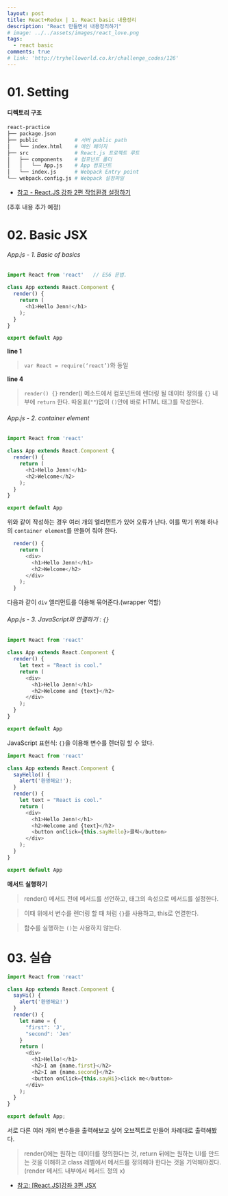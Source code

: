 ```yaml
---
layout: post
title: React+Redux | 1. React basic 내용정리
description: "React 만들면서 내용정리하기"
# image: ../../assets/images/react_love.png
tags:
  - react basic
comments: true
# link: 'http://tryhelloworld.co.kr/challenge_codes/126'
---
```


# 01. Setting

#### 디렉토리 구조
```bash
react-practice
├── package.json
├── public            # 서버 public path
│   └── index.html    # 메인 페이지
├── src               # React.js 프로젝트 루트
│   ├── components    # 컴포넌트 폴더
│   │   └── App.js    # App 컴포넌트
│   └── index.js      # Webpack Entry point
└── webpack.config.js # Webpack 설정파일
```

* [참고 - React.JS 강좌 2편 작업환경 설정하기](https://velopert.com/814)

(추후 내용 추가 예정)

# 02. Basic JSX

###### App.js - 1. Basic of basics

```javascript
import React from 'react'   // ES6 문법.

class App extends React.Component {
  render() {
    return (
      <h1>Hello Jenn!</h1>
    );
  }
}

export default App
```

**line 1**
> `var React = require(‘react’)`와 동일

**line 4**
> `render() {}` render() 메소드에서 컴포넌트에 렌더링 될 데이터 정의를 `{}` 내부에 `return` 한다. 따옹표(`""`)없이 `()`안에 바로 HTML 태그를 작성한다.

###### App.js - 2. container element

```javascript
import React from 'react'

class App extends React.Component {
  render() {
    return (
      <h1>Hello Jenn!</h1>
      <h2>Welcome</h2>
    );
  }
}

export default App
```

위와 같이 작성하는 경우 여러 개의 엘리먼트가 있어 오류가 난다.
이를 막기 위해 하나의 `container element`를 만들어 줘야 한다.

```javascript
  render() {
    return (
      <div>
        <h1>Hello Jenn!</h1>
        <h2>Welcome</h2>
      </div>
    );
  }
```

다음과 같이 `div` 엘리먼트를 이용해 묶어준다.(wrapper 역할)

###### App.js - 3. JavaScript와 연결하기 : `{}`

```javascript
import React from 'react'

class App extends React.Component {
  render() {
    let text = "React is cool."
    return (
      <div>
        <h1>Hello Jenn!</h1>
        <h2>Welcome and {text}</h2>
      </div>
    );
  }
}

export default App
```

JavaScript 표현식: `{}`을 이용해 변수를 렌더링 할 수 있다.

```javascript
import React from 'react'

class App extends React.Component {
  sayHello() {
    alert('환영해요!');
  }
  render() {
    let text = "React is cool."
    return (
      <div>
        <h1>Hello Jenn!</h1>
        <h2>Welcome and {text}</h2>
        <button onClick={this.sayHello}>클릭</button>
      </div>
    );
  }
}

export default App
```

**메서드 실행하기**
> render() 메서드 전에 메서드를 선언하고, 태그의 속성으로 메서드를 설정한다.

> 이때 위에서 변수를 렌더링 할 때 처럼 `{}`를 사용하고, this로 연결한다.

> 함수를 실행하는 `()`는 사용하지 않는다.

# 03. 실습

```javascript
import React from 'react'

class App extends React.Component {
  sayHi() {
    alert('환영해요!')
  }
  render() {
    let name = {
      "first": 'J',
      "second": 'Jen'
    }
    return (
      <div>
        <h1>Hello!</h1>
        <h2>I am {name.first}</h2>
        <h2>I am {name.second}</h2>
        <button onClick={this.sayHi}>click me</button>
      </div>
    );
  }
}

export default App;
```

서로 다른 여러 개의 변수들을 출력해보고 싶어 오브젝트로 만들어 차례대로 출력해봤다.

> render()에는 원하는 데이터를 정의한다는 것, return 뒤에는 원하는 UI를 만드는 것을 이해하고 class 레벨에서 메서드를 정의해야 한다는 것을 기억해야겠다. (render 메서드 내부에서 메서드 정의 x)

* [참고: [React.JS]강좌 3편 JSX](https://velopert.com/867)